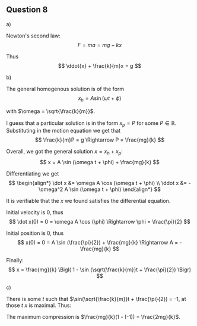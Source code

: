 ## Question 8

a)

Newton's second law:
$$
F = ma = mg - kx
$$

Thus
$$
\ddot{x} + \frac{k}{m}x = g
$$

b)

The general homogenous solution is of the form
$$
x_h = A \sin (\omega t + \phi)
$$

with $\omega = \sqrt{\frac{k}{m}}$.

I guess that a particular solution is in the form $x_p = P$ for some $P \in \mathbb{R}$. Substituting in the motion equation we get that
$$
\frac{k}{m}P = g \Rightarrow P = \frac{mg}{k}
$$

Overall, we got the general solution $x = x_h + x_p$:
$$
x = A \sin (\omega t + \phi) + \frac{mg}{k}
$$

Differentiating we get
$$
\begin{align*}
\dot x &= \omega A \cos (\omega t + \phi) \\
\ddot x &= - \omega^2 A \sin (\omega t + \phi)
\end{align*}
$$

It is verifiable that the $x$ we found satisfies the differential equation.

Initial velocity is 0, thus
$$
\dot x(0) = 0 = \omega A \cos (\phi) \Rightarrow \phi = \frac{\pi}{2}
$$

Initial position is 0, thus
$$
x(0) = 0 = A \sin (\frac{\pi}{2}) + \frac{mg}{k} \Rightarrow A = -\frac{mg}{k}
$$

Finally:
$$
x = \frac{mg}{k} \Bigl( 1 - \sin (\sqrt{\frac{k}{m}}t + \frac{\pi}{2}) \Bigr)
$$

c)

There is some $t$ such that $\sin(\sqrt{\frac{k}{m}}t + \frac{\pi}{2}) = -1, at those $t$ $x$ is maximal. Thus:

The maximum compression is $\frac{mg}{k}(1 - (-1)) = \frac{2mg}{k}$.